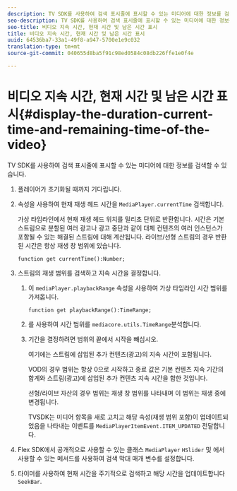 ```yaml
---
description: TV SDK를 사용하여 검색 표시줄에 표시할 수 있는 미디어에 대한 정보를 검색할 수 있습니다.
seo-description: TV SDK를 사용하여 검색 표시줄에 표시할 수 있는 미디어에 대한 정보를 검색할 수 있습니다.
seo-title: 비디오 지속 시간, 현재 시간 및 남은 시간 표시
title: 비디오 지속 시간, 현재 시간 및 남은 시간 표시
uuid: 64536ba7-33a1-49f8-a947-5700e1e9c032
translation-type: tm+mt
source-git-commit: 040655d8ba5f91c98ed0584c08db226ffe1e0f4e

---
```



# 비디오 지속 시간, 현재 시간 및 남은 시간 표시{#display-the-duration-current-time-and-remaining-time-of-the-video}

TV SDK를 사용하여 검색 표시줄에 표시할 수 있는 미디어에 대한 정보를 검색할 수 있습니다.

1. 플레이어가 초기화될 때까지 기다립니다.
1. 속성을 사용하여 현재 재생 헤드 시간을 `MediaPlayer.currentTime` 검색합니다.

   가상 타임라인에서 현재 재생 헤드 위치를 밀리초 단위로 반환합니다. 시간은 기본 스트림으로 분할된 여러 광고나 광고 중단과 같이 대체 컨텐츠의 여러 인스턴스가 포함될 수 있는 해결된 스트림에 대해 계산됩니다. 라이브/선형 스트림의 경우 반환된 시간은 항상 재생 창 범위에 있습니다.

   ```
   function get currentTime():Number;
   ```

1. 스트림의 재생 범위를 검색하고 지속 시간을 결정합니다.
   1. 이 `mediaPlayer.playbackRange` 속성을 사용하여 가상 타임라인 시간 범위를 가져옵니다.

      ```
      function get playbackRange():TimeRange;
      ```

   1. 를 사용하여 시간 범위를 `mediacore.utils.TimeRange`분석합니다.
   1. 기간을 결정하려면 범위의 끝에서 시작을 빼십시오.

      여기에는 스트림에 삽입된 추가 컨텐츠(광고)의 지속 시간이 포함됩니다.

      VOD의 경우 범위는 항상 0으로 시작하고 종료 값은 기본 컨텐츠 지속 기간의 합계와 스트림(광고)에 삽입된 추가 컨텐츠 지속 시간을 합한 것입니다.

      선형/라이브 자산의 경우 범위는 재생 창 범위를 나타내며 이 범위는 재생 중에 변경됩니다.

      TVSDK는 미디어 항목을 새로 고치고 해당 속성(재생 범위 포함)이 업데이트되었음을 나타내는 이벤트를 `MediaPlayerItemEvent.ITEM_UPDATED` 전달합니다.

1. Flex SDK에서 공개적으로 사용할 수 있는 클래스 `MediaPlayer` `HSlider` 및 에서 사용할 수 있는 메서드를 사용하여 검색 막대 매개 변수를 설정합니다.

1. 타이머를 사용하여 현재 시간을 주기적으로 검색하고 해당 시간을 업데이트합니다 `SeekBar`.
